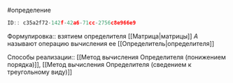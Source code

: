 #определение

```javascript
ID:: c35a2f72-142f-42a6-71cc-2756c8e966e9
```

Формулировка:: взятием определителя [[Матрица|матрицы]] _A_ называют операцию вычисления ее [[Определитель|определителя]]


Способы реализации::
[[Метод вычисления Определителя (понижением порядка)]],
[[Метод вычисления Определителя (сведением к треугольному виду)]]
